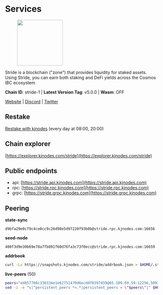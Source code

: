 # Services

<figure><img src="https://raw.githubusercontent.com/kj89/testnet_manuals/main/pingpub/logos/stride.png" width="150" alt=""><figcaption></figcaption></figure>

Stride is a blockchain ("zone") that provides liquidity for staked assets.  Using Stride, you can earn both staking and DeFi yields across the Cosmos IBC ecosystem

**Chain ID**: stride-1 | **Latest Version Tag**: v5.0.0 | **Wasm**: OFF

[Website](https://stride.zone) | [Discord](https://discord.gg/mzQZ8dAE7u) | [Twitter](https://twitter.com/stride_zone)

## Restake

[Restake with kjnodes](https://restake.app/stride/stridevaloper1j8gkhtllnp252l6g6zwzea30e7pvzqttr9768n) (every day at 08:00, 20:00)
## Chain explorer
[https://explorer.kjnodes.com/stride](https://explorer.kjnodes.com/stride)

## Public endpoints

* api: [https://stride.api.kjnodes.com](https://stride.api.kjnodes.com)
* rpc: [https://stride.rpc.kjnodes.com](https://stride.rpc.kjnodes.com)
* grpc: [https://stride.grpc.kjnodes.com](https://stride.grpc.kjnodes.com)

## Peering

**state-sync**

```text
d9bfa29e0cf9c4ce0cc9c26d98e5d97228f93b0b@stride.rpc.kjnodes.com:16656
```

**seed-node**

```text
400f3d9e30b69e78a7fb891f60d76fa3c73f0ecc@stride.rpc.kjnodes.com:16659
```

**addrbook**
```bash
curl -Ls https://snapshots.kjnodes.com/stride/addrbook.json > $HOME/.stride/config/addrbook.json
```

**live-peers** (50)
```bash
peers="ed857708c330334e1e62751470d6ecddf0397459@65.109.69.59:12256,5093547fdf0430143ac66b4ee55d80e6542a6c10@217.174.247.163:26656,b6bbf3fce8563bf55cee37776d1cfc3e6692c7e6@167.235.1.101:26656,d9bfa29e0cf9c4ce0cc9c26d98e5d97228f93b0b@65.109.88.38:16656,a63527b656f146d758f9a5795aaf0deeab7f9179@198.244.178.213:26656,233e06cfa51d53e186afe032e848f5c9f5cd4a01@83.171.248.3:26656,06c309d890fe6a1e7d2ac0a600ab077d1e793e18@51.195.89.43:10156,e726816f42831689eab9378d5d577f1d06d25716@176.9.188.21:26656,ea6a7b2f366bc343f0670f1673fd86001dd08eb0@65.108.122.246:26636,05eec003db41d7ff47a317ef59f83e31bdca23c3@78.107.234.44:26656,e1b058e5cfa2b836ddaa496b10911da62dcf182e@138.201.8.248:26656,d77e7918b9f9e21ee60a8e03075ca3e5f7353912@162.55.4.253:26656,6cadd05c4d7668c023d6232cefeeef52c3ba59ed@95.216.245.158:26656,a3f95b0b15c31a68a7535f6068c4e14b95e90dcf@65.109.92.240:21016,7ec6917a0519decec00a9a29f599c4d90ebf3b86@65.21.136.170:51656,a757fc9ea95a7f643d392ec9fdaa31cbf06e76d9@195.3.221.21:12256,6b615c7dde3e76de39474b7406bdde0ac0f31b79@23.88.69.22:28666,d36ac7580cc8907a00b0add8c3b047caea6df4ed@107.155.67.202:26636,2e31202bf143867621e526734b6d6a30e2873d45@65.108.136.206:26656,463b1dc6903455575079572fb23407be586f2a4b@185.16.39.37:26656,77032ab0dfcf6af06ac8e7fe102c0064efe14c0c@34.170.17.239:26656,cc35475fe1f7c345af0ea8a692f3b4b41c8f12a2@116.202.36.240:10156,dfc62810eeaab86587b2975c79f3c12d4830652d@15.235.114.54:26656,fb7222250e62c55cc69dec6bc8aa8807f859215c@43.201.12.41:36656,5383a21cf2d5e513aea2c3e430133f31aa2e5d00@138.201.32.103:26656,1387946c04bceb472113f657f55f670f71709230@65.108.4.188:12256,cd680cc992983e5c8244b5529034a2e362e7a6d3@93.159.134.157:26656,bffe92095850b08f905f6fde1d4282b4a619a690@5.161.97.148:26656,20f56a68a04eedc764b7e1b87b7032a50b9d4fe9@51.81.155.97:10456,1ec2a654e00e22279ee50f13f074f2bce7218681@15.235.114.194:10156,bbe196ec7c537e9dac0d2575350a1aa64700cdef@129.213.159.218:26656,d13d51e660dbd89d6660ac9b61957c5e727efdae@135.181.130.145:6000,a7d96dc929824613315dcc1c90fee119f28cc51f@164.152.160.155:26656,d5035bd01baef508402b8649a33afc7b0fd190f1@141.95.72.74:24095,ebc272824924ea1a27ea3183dd0b9ba713494f83@185.16.39.158:26886,8602d85bc570686ef255370177a92569e1ba4aa2@54.38.38.40:26639,c9027c0429bca7dc7a441d7764d404d50694c225@66.206.17.178:26665,c4688bb34164eacacaa374bc7440b87986dd87ac@162.251.235.252:26656,4d17c6e85a1e6282efee950ff3dfe85b4b043f0f@148.251.51.144:26656,b5f9fa874781f975687018ae559f0d952d3a2e24@52.52.208.179:26656,8d7d0f32d53467c4d5e8871faf4ec58ea970fed2@157.90.179.182:26456,9ee75491e354965d8bfd8434aa093f8613bc1dce@65.108.238.103:12256,90fbbe59cf9c6371b2557ab8f4ff1389f83c2c81@51.81.57.144:26656,da0e185516f020245d38ecc94739312dfd25bf5e@65.108.237.233:26656,777274fb08ed48a4e027664e2576a8460272e43c@15.235.115.153:26656,fbebe11a12def69c115c25b4bf871bc5976dfe50@65.109.59.118:26656,04b797b5a56fb939a97a3c7d9c3230d09b85e8d7@93.189.30.118:26656,8fff37214fb0ef622f1c09dccb22d6321e004c3e@109.123.242.163:50056,f5e00226bf8a3854ba06e9b2f2e9b9ac0ecc8414@146.59.52.39:24095,a7b4cf6f65138ba61518c2c45402da32dc8e28b7@88.99.164.158:21016"
sed -i -e "s|^persistent_peers *=.*|persistent_peers = \"$peers\"|" $HOME/.stride/config/config.toml
```

